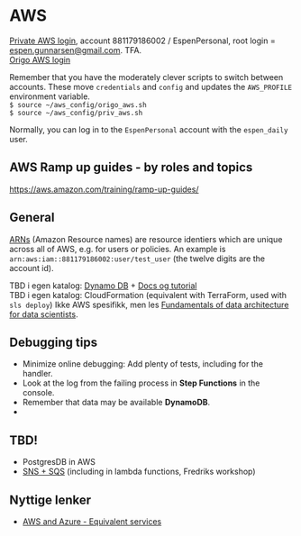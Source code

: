 # AWS
[Private AWS login](https://espenpersonal.signin.aws.amazon.com/console), account 881179186002 / EspenPersonal, root login = espen.gunnarsen@gmail.com. TFA.  
[Origo AWS login](https://login.oslo.kommune.no/auth/realms/AD/protocol/saml/clients/amazon-aws)  

Remember that you have the moderately clever scripts to switch between accounts. These move `credentials` and `config` and updates  the `AWS_PROFILE` environment variable.   
`$ source ~/aws_config/origo_aws.sh`  
`$ source ~/aws_config/priv_aws.sh`  

Normally, you can log in to the `EspenPersonal` account with the `espen_daily` user.

## AWS Ramp up guides - by roles and topics
https://aws.amazon.com/training/ramp-up-guides/


## General
[ARNs](https://docs.aws.amazon.com/general/latest/gr/aws-arns-and-namespaces.html) (Amazon Resource names) are resource identiers which are unique across all of  AWS, e.g. for users or policies. An example is `arn:aws:iam::881179186002:user/test_user` (the twelve digits are the account id).  

TBD i egen katalog: [Dynamo DB](https://link.medium.com/TmLpxi2h2cb) + [Docs og tutorial](https://boto3.amazonaws.com/v1/documentation/api/latest/guide/dynamodb.html)   
TBD i egen katalog: CloudFormation (equivalent with TerraForm, used with `sls deploy`)
Ikke AWS spesifikk, men les [Fundamentals of data architecture for data scientists](https://towardsdatascience.com/fundamentals-of-data-architecture-to-help-data-scientists-understand-architectural-diagrams-better-7bd26de41c66).  

## Debugging tips
* Minimize online debugging: Add plenty of tests, including for the handler.
* Look at the log from the failing process in **Step Functions** in the console.
* Remember that data may be available **DynamoDB**.
* 

## TBD!
* PostgresDB in AWS
* [SNS + SQS](https://medium.com/awesome-cloud/aws-difference-between-sqs-and-sns-61a397bf76c5#:~:text=SQS%20is%20mainly%20used%20to,application%20to%20several%20storage%20systems.) (including in lambda functions, Fredriks workshop)

## Nyttige lenker
* [AWS and Azure - Equivalent services](https://docs.microsoft.com/en-us/azure/architecture/aws-professional/services)  
